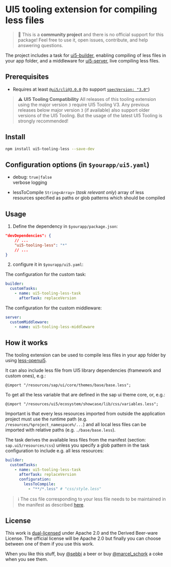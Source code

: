 # UI5 tooling extension for compiling less files

> :wave: This is a **community project** and there is no official support for this package! Feel free to use it, open issues, contribute, and help answering questions.

The project includes a task for [ui5-builder](https://github.com/SAP/ui5-builder), enabling compiling of less files in your app folder, and a middleware for [ui5-server](https://github.com/SAP/ui5-server), live compiling less files.

## Prerequisites

- Requires at least [`@ui5/cli@3.0.0`](https://sap.github.io/ui5-tooling/v3/pages/CLI/) (to support [`specVersion: "3.0"`](https://sap.github.io/ui5-tooling/pages/Configuration/#specification-version-30))

> :warning: **UI5 Tooling Compatibility**
> All releases of this tooling extension using the major version `3` require UI5 Tooling V3. Any previous releases below major version `3` (if available) also support older versions of the UI5 Tooling. But the usage of the latest UI5 Tooling is strongly recommended!

## Install

```bash
npm install ui5-tooling-less --save-dev
```

## Configuration options (in `$yourapp/ui5.yaml`)

- debug: `true|false`  
  verbose logging

- lessToCompile `String<Array>` (*task relevant only*)
  array of less resources specified as paths or glob patterns which should be compiled

## Usage

1. Define the dependency in `$yourapp/package.json`:

```json
"devDependencies": {
    // ...
    "ui5-tooling-less": "*"
    // ...
}
```

2. configure it in `$yourapp/ui5.yaml`:

The configuration for the custom task:

```yaml
builder:
  customTasks:
    - name: ui5-tooling-less-task
      afterTask: replaceVersion
```

The configuration for the custom middleware:

```yaml
server:
  customMiddleware:
    - name: ui5-tooling-less-middleware
```

## How it works

The tooling extension can be used to compile less files in your app folder by using [less-openui5](https://github.com/SAP/less-openui5).

It can also include less file from UI5 library dependencies (framework and custom ones), e.g.:

```less
@import "/resources/sap/ui/core/themes/base/base.less";
```

To get all the less variable that are defined in the sap ui theme core, or, e.g.:

```less
@import "/resources/ui5/ecosystem/showcase/lib/css/variables.less";
```

Important is that every less resources imported from outside the application project must use the runtime path (e.g. `/resources/%project_namespace%/...`) and all local less files can be imported with relative paths (e.g. `./base/base.less`).

The task derives the available less files from the manifest (section: `sap.ui5/resources/css`) unless you specify a glob pattern in the task configuration to include e.g. all less resources:

```yaml
builder:
  customTasks:
    - name: ui5-tooling-less-task
      afterTask: replaceVersion
      configuration:
        lessToCompile:
          - "**/*.less" # "css/style.less"
```

> :information_source: The css file corresponding to your less file needs to be maintained in the manifest as described [here](https://ui5.sap.com/#/topic/723f4b2334e344c08269159797f6f796).

## License

This work is [dual-licensed](../../LICENSE) under Apache 2.0 and the Derived Beer-ware License. The official license will be Apache 2.0 but finally you can choose between one of them if you use this work.

When you like this stuff, buy [@sebbi](https://app.slack.com/client/T0A7MQSJ1/D01TDU3RMSQ/user_profile/UBV5L8N8M) a beer or buy [@marcel_schork](https://twitter.com/marcel_schork) a coke when you see them.
